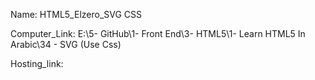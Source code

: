 
Name: HTML5_Elzero_SVG CSS

Computer_Link:  E:\5- GitHub\1- Front End\3- HTML5\1- Learn HTML5 In Arabic\34 - SVG (Use Css)

Hosting_link:

